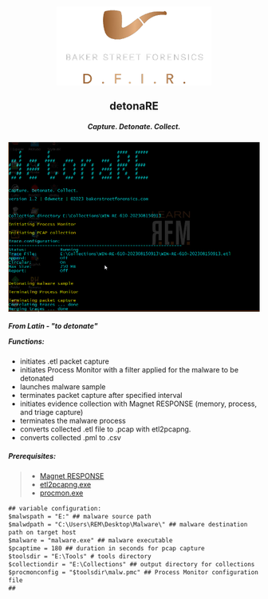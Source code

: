 <div align="center">
 <img style="padding:0;vertical-align:bottom;" height="158" width="311" src="BSF.png"/>
 <p>
  <h2>
   detonaRE
  </h2>
  <h5>
      Capture. Detonate. Collect.
   </h5>
<p>
<p>
 </div>
<div align="center">
  <img style="padding:0;vertical-align:bottom;" height="340" width="526" src="screenshot.png"/>
  <div align="left">
  <h5>

  From Latin - "to detonate"

   Functions:
  </h5>

- initiates .etl packet capture
- initiates Process Monitor with a filter applied for the malware to be detonated
- launches malware sample
- terminates packet capture after specified interval
- initiates evidence collection with Magnet RESPONSE (memory, process, and triage capture)
- terminates the malware process
- converts collected .etl file to .pcap with etl2pcapng.
- converts collected .pml to .csv

<h5>
   Prerequisites:
</h5>

>- [Magnet RESPONSE](https://support.magnetforensics.com/s/article/Collect-evidence-for-incident-response-investigations-with-Magnet-RESPONSE)
>- [etl2pcapng.exe](https://github.com/microsoft/etl2pcapng)
>- [procmon.exe](https://learn.microsoft.com/en-us/sysinternals/downloads/procmon)
>
```
## variable configuration:
$malwspath = "E:" ## malware source path
$malwdpath = "C:\Users\REM\Desktop\Malware\" ## malware destination path on target host
$malware = "malware.exe" ## malware executable
$pcaptime = 180 ## duration in seconds for pcap capture
$toolsdir = "E:\Tools" # tools directory
$collectiondir = "E:\Collections" ## output directory for collections
$procmonconfig = "$toolsdir\malw.pmc" ## Process Monitor configuration file
##
```


